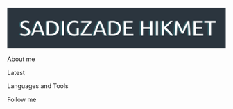 [![Header](https://github.com/sadigzade/sadigzade/blob/main/assets/header-2.png)](https://vk.com/sadigzade)

About me

Latest

Languages and Tools

Follow me